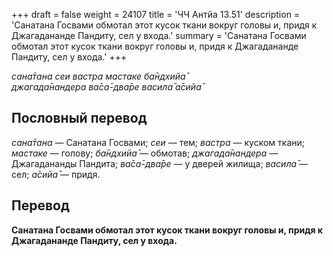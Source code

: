 +++
draft = false
weight = 24107
title = 'ЧЧ Антйа 13.51'
description = 'Санатана Госвами обмотал этот кусок ткани вокруг головы и, придя к Джагадананде Пандиту, сел у входа.'
summary = 'Санатана Госвами обмотал этот кусок ткани вокруг головы и, придя к Джагадананде Пандиту, сел у входа.'
+++

_сана̄тана сеи вастра мастаке ба̄ндхийа̄  
джагада̄нандера ва̄са̄-два̄ре васила̄ а̄сийа̄_

## Пословный перевод

_сана̄тана_ — Санатана Госвами; _сеи_ — тем; _вастра_ — куском ткани; _мастаке_ — голову; _ба̄ндхийа̄_ — обмотав; _джагада̄нандера_ — Джагадананды Пандита; _ва̄са̄_\-_два̄ре_ — у дверей жилища; _васила̄_ — сел; _а̄сийа̄_ — придя.

## Перевод

**Санатана Госвами обмотал этот кусок ткани вокруг головы и, придя к Джагадананде Пандиту, сел у входа.**
